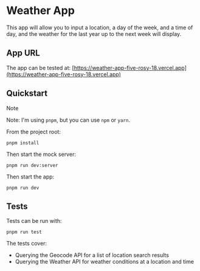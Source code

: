 # Weather App

This app will allow you to input a location, a day of the week, and a time of day, and the weather for the last year up to the next week will display.

## App URL

The app can be tested at: [https://weather-app-five-rosy-18.vercel.app](https://weather-app-five-rosy-18.vercel.app)

## Quickstart

> [!NOTE]
> Note: I'm using `pnpm`, but you can use `npm` or `yarn`.

From the project root:

```
pnpm install
```

Then start the mock server:

```
pnpm run dev:server
```

Then start the app:

```
pnpm run dev
```

## Tests

Tests can be run with:

```
pnpm run test
```

The tests cover:

- Querying the Geocode API for a list of location search results
- Querying the Weather API for weather conditions at a location and time
